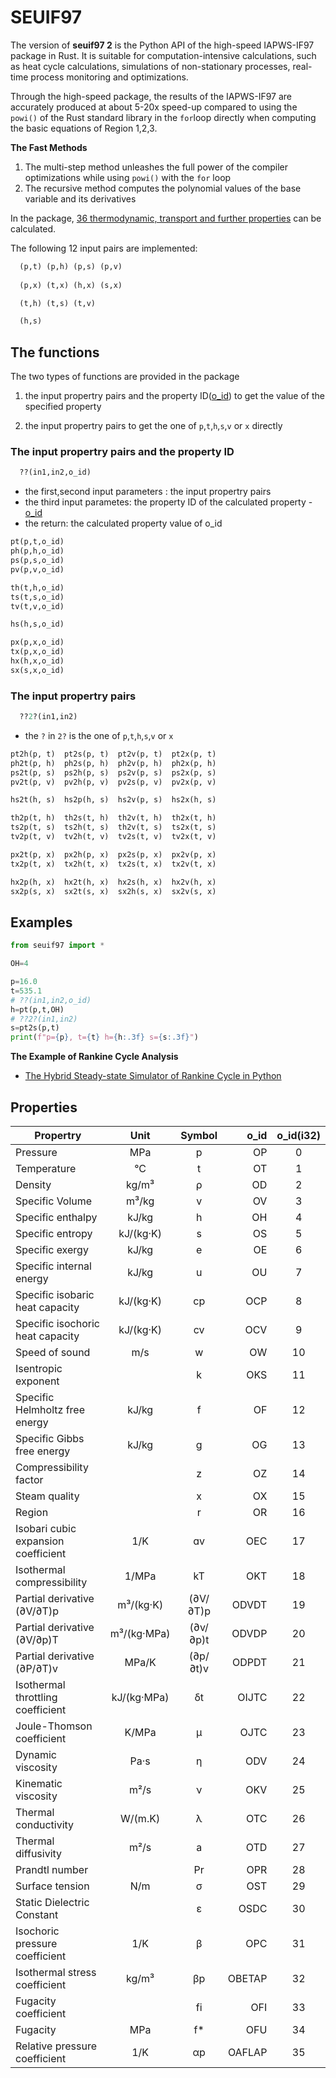 # SEUIF97

The version of **seuif97 2**  is the Python API of the high-speed IAPWS-IF97 package in Rust. It is suitable for computation-intensive calculations, such as heat cycle calculations, simulations of non-stationary processes, real-time process monitoring and optimizations.   
 
Through the high-speed package, the results of the IAPWS-IF97 are accurately produced at about 5-20x speed-up compared to  using the `powi()` of the Rust standard library in the `for`loop directly when computing the basic equations of Region 1,2,3.

**The Fast Methods**

1. The multi-step method unleashes the full power of the compiler optimizations while using `powi()` with the `for` loop
2. The recursive  method computes the polynomial values of the base variable and its derivatives

In the package, [36 thermodynamic, transport and  further properties](#properties) can be calculated. 

The following 12 input pairs are implemented:

```txt
  (p,t) (p,h) (p,s) (p,v) 
  
  (p,x) (t,x) (h,x) (s,x) 

  (t,h) (t,s) (t,v) 

  (h,s)
```

## The functions 

The two types of functions are provided in the package

 1. the input propertry pairs and the property ID([o_id](#properties)) to get the value of the specified property

 2. the input propertry pairs to get the one of  `p`,`t`,`h`,`s`,`v` or `x` directly

### The input propertry pairs and the property ID 

```python 
  ??(in1,in2,o_id)
```

* the first,second input parameters : the input propertry pairs
* the third input parametes: the property ID of the calculated property - [o_id](#properties)
* the return: the calculated property value of o_id

```python
pt(p,t,o_id)
ph(p,h,o_id)
ps(p,s,o_id)
pv(p,v,o_id)

th(t,h,o_id)
ts(t,s,o_id)
tv(t,v,o_id)

hs(h,s,o_id)

px(p,x,o_id)
tx(p,x,o_id)
hx(h,x,o_id)
sx(s,x,o_id)
```

### The input propertry pairs 

```python 
  ??2?(in1,in2)
```

* the `?` in `2?` is the one of `p`,`t`,`h`,`s`,`v` or `x`

```python
pt2h(p, t)  pt2s(p, t)  pt2v(p, t)  pt2x(p, t)
ph2t(p, h)  ph2s(p, h)  ph2v(p, h)  ph2x(p, h)   
ps2t(p, s)  ps2h(p, s)  ps2v(p, s)  ps2x(p, s)  
pv2t(p, v)  pv2h(p, v)  pv2s(p, v)  pv2x(p, v)  

hs2t(h, s)  hs2p(h, s)  hs2v(p, s)  hs2x(h, s)    

th2p(t, h)  th2s(t, h)  th2v(t, h)  th2x(t, h)   
ts2p(t, s)  ts2h(t, s)  th2v(t, s)  ts2x(t, s)  
tv2p(t, v)  tv2h(t, v)  tv2s(t, v)  tv2x(t, v)  

px2t(p, x)  px2h(p, x)  px2s(p, x)  px2v(p, x)
tx2p(t, x)  tx2h(t, x)  tx2s(t, x)  tx2v(t, x)

hx2p(h, x)  hx2t(h, x)  hx2s(h, x)  hx2v(h, x)
sx2p(s, x)  sx2t(s, x)  sx2h(s, x)  sx2v(s, x)
```

## Examples

```python
from seuif97 import *

OH=4

p=16.0
t=535.1
# ??(in1,in2,o_id)
h=pt(p,t,OH)
# ??2?(in1,in2)
s=pt2s(p,t)
print(f"p={p}, t={t} h={h:.3f} s={s:.3f}")
```
**The Example of Rankine Cycle Analysis**

 * [The Hybrid Steady-state Simulator of Rankine Cycle in Python](https://github.com/thermalogic/PyRankine)
    
## Properties

| Propertry                             |    Unit     | Symbol | o_id  | o_id(i32)|
| ------------------------------------- | :---------: |:------:|------:|:--------:|
| Pressure                              |     MPa     |      p |   OP  |       0  |
| Temperature                           |     °C      |      t |   OT  |       1  |
| Density                               |   kg/m³     |      ρ |   OD  |       2  |
| Specific Volume                       |   m³/kg     |      v |   OV  |       3  |
| Specific enthalpy                     |    kJ/kg    |      h |   OH  |       4  |
| Specific entropy                      |  kJ/(kg·K)  |      s |   OS  |       5  |
| Specific exergy                       |    kJ/kg    |      e |   OE  |       6  |
| Specific internal energy              |    kJ/kg    |      u |   OU  |       7  |
| Specific isobaric heat capacity       |  kJ/(kg·K)  |     cp |  OCP  |       8  |
| Specific isochoric heat capacity      |  kJ/(kg·K)  |     cv |  OCV  |       9  |
| Speed of sound                        |     m/s     |      w |   OW  |       10 |
| Isentropic exponent                   |             |     k  |  OKS  |       11 |
| Specific Helmholtz free energy        |    kJ/kg    |     f  |   OF  |       12 |
| Specific Gibbs free energy            |    kJ/kg    |     g  |   OG  |       13 |
| Compressibility factor                |             |     z  |   OZ  |       14 |
| Steam quality                         |             |     x  |   OX  |       15 |
| Region                                |             |     r  |   OR  |       16 |
| Isobari cubic expansion coefficient   |     1/K     |   ɑv   |  OEC  |       17 |
| Isothermal compressibility            |    1/MPa    |    kT  |  OKT  |       18 |
| Partial derivative (∂V/∂T)p           |  m³/(kg·K)  |(∂V/∂T)p| ODVDT |       19 |
| Partial derivative (∂V/∂p)T           | m³/(kg·MPa) |(∂v/∂p)t| ODVDP |       20 |
| Partial derivative (∂P/∂T)v           |    MPa/K    |(∂p/∂t)v| ODPDT |       21 |
| Isothermal throttling coefficient     | kJ/(kg·MPa) |   δt   | OIJTC |       22 |
| Joule-Thomson coefficient             |    K/MPa    |    μ   | OJTC  |       23 |
| Dynamic viscosity                     |   Pa·s      |    η   |  ODV  |       24 |
| Kinematic viscosity                   |    m²/s     |    ν   |  OKV  |       25 |
| Thermal conductivity                  |   W/(m.K)   |    λ   |  OTC  |       26 |
| Thermal diffusivity                   |    m²/s     |    a   |  OTD  |       27 |
| Prandtl number                        |             |    Pr  |  OPR  |       28 |
| Surface tension                       |    N/m      |    σ   |  OST  |       29 |
| Static Dielectric Constant            |             |    ε   | OSDC  |       30 |
| Isochoric pressure coefficient        |    1/K      |    β   | OPC   |       31 |
| Isothermal stress coefficient         |   kg/m³     |    βp  | OBETAP|       32 |
| Fugacity coefficient                  |             |    fi  |   OFI |       33 |
| Fugacity                              |     MPa     |     f* |   OFU |       34 |
| Relative pressure coefficient         |     1/K     |    αp  | OAFLAP|        35|







